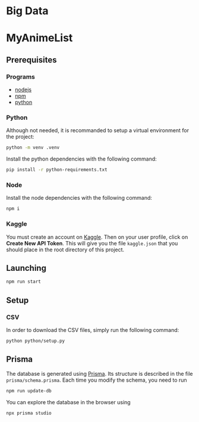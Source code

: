 # Big Data
# MyAnimeList

## Prerequisites
### Programs
- [nodejs](https://nodejs.org/en/)
- [npm](https://www.npmjs.com/)
- [python](https://www.python.org/)
### Python
Although not needed, it is recommanded to setup a virtual environment for the project:
```bash
python -m venv .venv
```
Install the python dependencies with the following command:
```bash
pip install -r python-requirements.txt
```
### Node
Install the node dependencies with the following command:
```bash
npm i
```
### Kaggle
You must create an account on [Kaggle](https://www.kaggle.com/).
Then on your user profile, click on **Create New API Token**. This will give you the file `kaggle.json` that you should place in the root directory of this project.

## Launching
```bash
npm run start
```

## Setup
### CSV
In order to download the CSV files, simply run the following command:
```bash
python python/setup.py
```

## Prisma
The database is generated using [Prisma](https://www.prisma.io/).
Its structure is described in the file `prisma/schema.prisma`.
Each time you modify the schema, you need to run
```bash
npm run update-db
```
You can explore the database in the browser using
```bash
npx prisma studio
```
